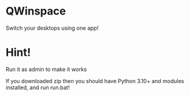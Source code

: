 # QWinspace
Switch your desktops using one app!

# Hint!
Run it as admin to make it works

If you downloaded zip then you should have Python 3.10+ and modules installed, and run run.bat! 
